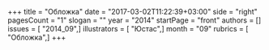 +++
title = "Обложка"
date = "2017-03-02T11:22:39+03:00"
side = "right"
pagesCount = "1"
slogan = ""
year = "2014"
startPage = "front"
authors = []
issues = [ "2014_09",]
illustrators = [ "Юстас",]
month = "09"
rubrics = [ "Обложка",]
+++
